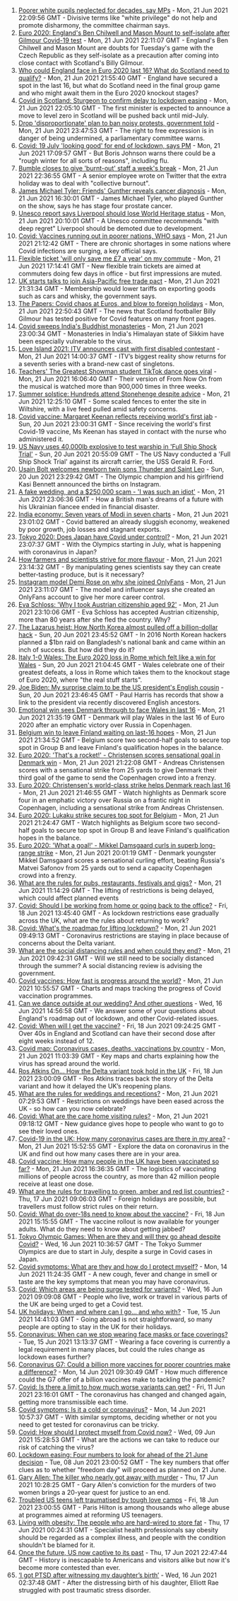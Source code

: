 1. [Poorer white pupils neglected for decades, say MPs](https://www.bbc.co.uk/news/education-57558746) - Mon, 21 Jun 2021 22:09:56 GMT - Divisive terms like "white privilege" do not help and promote disharmony, the committee chairman says.
2. [Euro 2020: England's Ben Chilwell and Mason Mount to self-isolate after Gilmour Covid-19 test](https://www.bbc.co.uk/sport/football/57560206) - Mon, 21 Jun 2021 22:11:07 GMT - England's Ben Chilwell and Mason Mount are doubts for Tuesday's game with the Czech Republic as they self-isolate as a precaution after coming into close contact with Scotland's Billy Gilmour.
3. [Who could England face in Euro 2020 last 16? What do Scotland need to qualify?](https://www.bbc.co.uk/sport/football/57546466) - Mon, 21 Jun 2021 21:55:40 GMT - England have secured a spot in the last 16, but what do Scotland need in the final group game and who might await them in the Euro 2020 knockout stages?
4. [Covid in Scotland: Sturgeon to confirm delay to lockdown easing](https://www.bbc.co.uk/news/uk-scotland-57560391) - Mon, 21 Jun 2021 22:05:10 GMT - The first minister is expected to announce a move to level zero in Scotland will be pushed back until mid-July.
5. [Drop 'disproportionate' plan to ban noisy protests, government told](https://www.bbc.co.uk/news/uk-politics-57556947) - Mon, 21 Jun 2021 23:47:53 GMT - The right to free expression is in danger of being undermined, a parliamentary committee warns.
6. [Covid: 19 July 'looking good' for end of lockdown, says PM](https://www.bbc.co.uk/news/uk-57552793) - Mon, 21 Jun 2021 17:09:57 GMT - But Boris Johnson warns there could be a "rough winter for all sorts of reasons", including flu.
7. [Bumble closes to give 'burnt-out' staff a week's break](https://www.bbc.co.uk/news/business-57562230) - Mon, 21 Jun 2021 22:36:55 GMT - A senior employee wrote on Twitter that the extra holiday was to deal with "collective burnout".
8. [James Michael Tyler: Friends' Gunther reveals cancer diagnosis](https://www.bbc.co.uk/news/entertainment-arts-57551850) - Mon, 21 Jun 2021 16:30:01 GMT - James Michael Tyler, who played Gunther on the show, says he has stage four prostate cancer.
9. [Unesco report says Liverpool should lose World Heritage status](https://www.bbc.co.uk/news/uk-england-merseyside-57556884) - Mon, 21 Jun 2021 20:10:01 GMT - A Unesco committee recommends "with deep regret" Liverpool should be demoted due to development.
10. [Covid: Vaccines running out in poorer nations, WHO says](https://www.bbc.co.uk/news/world-57558401) - Mon, 21 Jun 2021 21:12:42 GMT - There are chronic shortages in some nations where Covid infections are surging, a key official says.
11. [Flexible ticket 'will only save me £7 a year' on my commute](https://www.bbc.co.uk/news/business-57531439) - Mon, 21 Jun 2021 17:14:41 GMT - New flexible train tickets are aimed at commuters doing few days in office - but first impressions are muted.
12. [UK starts talks to join Asia-Pacific free trade pact](https://www.bbc.co.uk/news/business-57559735) - Mon, 21 Jun 2021 21:31:34 GMT - Membership would lower tariffs on exporting goods such as cars and whisky, the government says.
13. [The Papers: Covid chaos at Euros, and blow to foreign holidays](https://www.bbc.co.uk/news/blogs-the-papers-57562130) - Mon, 21 Jun 2021 22:50:43 GMT - The news that Scotland footballer Billy Gilmour has tested positive for Covid features on many front pages.
14. [Covid sweeps India's Buddhist monasteries](https://www.bbc.co.uk/news/world-asia-india-57523051) - Mon, 21 Jun 2021 23:00:34 GMT - Monasteries in India's Himalayan state of Sikkim have been especially vulnerable to the virus.
15. [Love Island 2021: ITV announces cast with first disabled contestant](https://www.bbc.co.uk/news/newsbeat-57556175) - Mon, 21 Jun 2021 14:00:37 GMT - ITV’s biggest reality show returns for a seventh series with a brand-new cast of singletons.
16. [Teachers' The Greatest Showman student TikTok dance goes viral](https://www.bbc.co.uk/news/uk-england-suffolk-57559573) - Mon, 21 Jun 2021 16:06:40 GMT - Their version of From Now On from the musical is watched more than 900,000 times in three weeks.
17. [Summer solstice: Hundreds attend Stonehenge despite advice](https://www.bbc.co.uk/news/uk-england-wiltshire-57550606) - Mon, 21 Jun 2021 12:25:10 GMT - Some scaled fences to enter the site in Wiltshire, with a live feed pulled amid safety concerns.
18. [Covid vaccine: Margaret Keenan reflects receiving world's first jab](https://www.bbc.co.uk/news/health-57532766) - Sun, 20 Jun 2021 23:00:31 GMT - Since receiving the world's first Covid-19 vaccine, Ms Keenan has stayed in contact with the nurse who administered it.
19. [US Navy uses 40,000lb explosive to test warship in 'Full Ship Shock Trial'](https://www.bbc.co.uk/news/world-us-canada-57547885) - Sun, 20 Jun 2021 20:55:09 GMT - The US Navy conducted a 'Full Ship Shock Trial' against its aircraft carrier, the USS Gerald R. Ford.
20. [Usain Bolt welcomes newborn twin sons Thunder and Saint Leo](https://www.bbc.co.uk/news/world-latin-america-57549202) - Sun, 20 Jun 2021 23:29:42 GMT - The Olympic champion and his girlfriend Kasi Bennett announced the births on Instagram.
21. [A fake wedding, and a $250,000 scam - 'I was such an idiot'](https://www.bbc.co.uk/news/world-europe-57358241) - Mon, 21 Jun 2021 23:06:36 GMT - How a British man's dreams of a future with his Ukrainian fiancee ended in financial disaster.
22. [India economy: Seven years of Modi in seven charts](https://www.bbc.co.uk/news/world-asia-india-57437944) - Mon, 21 Jun 2021 23:01:02 GMT - Covid battered an already sluggish economy, weakened by poor growth, job losses and stagnant exports.
23. [Tokyo 2020: Does Japan have Covid under control?](https://www.bbc.co.uk/news/57556978) - Mon, 21 Jun 2021 23:07:37 GMT - With the Olympics starting in July, what is happening with coronavirus in Japan?
24. [How farmers and scientists strive for more flavour](https://www.bbc.co.uk/news/business-57332484) - Mon, 21 Jun 2021 23:14:32 GMT - By manipulating genes scientists say they can create better-tasting produce, but is it necessary?
25. [Instagram model Demi Rose on why she joined OnlyFans](https://www.bbc.co.uk/news/newsbeat-57491149) - Mon, 21 Jun 2021 23:11:07 GMT - The model and influencer says she created an OnlyFans account to give her more career control.
26. [Eva Schloss: 'Why I took Austrian citizenship aged 92'](https://www.bbc.co.uk/news/uk-england-london-57518071) - Mon, 21 Jun 2021 23:10:06 GMT - Eva Schloss has accepted Austrian citizenship, more than 80 years after she fled the country. Why?
27. [The Lazarus heist: How North Korea almost pulled off a billion-dollar hack](https://www.bbc.co.uk/news/stories-57520169) - Sun, 20 Jun 2021 23:45:52 GMT - In 2016 North Korean hackers planned a $1bn raid on Bangladesh's national bank and came within an inch of success. But how did they do it?
28. [Italy 1-0 Wales: The Euro 2020 loss in Rome which felt like a win for Wales](https://www.bbc.co.uk/sport/football/57548582) - Sun, 20 Jun 2021 21:04:45 GMT - Wales celebrate one of their greatest defeats, a loss in Rome which takes them to the knockout stage of Euro 2020, where "the real stuff starts".
29. [Joe Biden: My surprise claim to be the US president's English cousin](https://www.bbc.co.uk/news/world-us-canada-57496834) - Sun, 20 Jun 2021 23:46:45 GMT - Paul Harris has records that show a link to the president via recently discovered English ancestors.
30. [Emotional win sees Denmark through to face Wales in last 16](https://www.bbc.co.uk/sport/football/51198422) - Mon, 21 Jun 2021 21:35:19 GMT - Denmark will play Wales in the last 16 of Euro 2020 after an emphatic victory over Russia in Copenhagen.
31. [Belgium win to leave Finland waiting on last-16 hopes](https://www.bbc.co.uk/sport/football/51198415) - Mon, 21 Jun 2021 21:34:52 GMT - Belgium score two second-half goals to secure top spot in Group B and leave Finland's qualification hopes in the balance.
32. [Euro 2020: 'That's a rocket!' - Christensen scores sensational goal in Denmark win](https://www.bbc.co.uk/sport/av/football/57561947) - Mon, 21 Jun 2021 21:22:08 GMT - Andreas Christensen scores with a sensational strike from 25 yards to give Denmark their third goal of the game to send the Copenhagen crowd into a frenzy.
33. [Euro 2020: Christensen's world-class strike helps Denmark reach last 16](https://www.bbc.co.uk/sport/av/football/57562453) - Mon, 21 Jun 2021 21:46:55 GMT - Watch highlights as Denmark score four in an emphatic victory over Russia on a frantic night in Copenhagen, including a sensational strike from Andreas Christensen.
34. [Euro 2020: Lukaku strike secures top spot for Belgium](https://www.bbc.co.uk/sport/av/football/57562454) - Mon, 21 Jun 2021 21:24:47 GMT - Watch highlights as Belgium score two second-half goals to secure top spot in Group B and leave Finland's qualification hopes in the balance.
35. [Euro 2020: 'What a goal!' - Mikkel Damsgaard curls in superb long-range strike](https://www.bbc.co.uk/sport/av/football/57561794) - Mon, 21 Jun 2021 20:01:19 GMT - Denmark youngster Mikkel Damsgaard scores a sensational curling effort, beating Russia's Matvei Safonov from 25 yards out to send a capacity Copenhagen crowd into a frenzy.
36. [What are the rules for pubs, restaurants, festivals and gigs?](https://www.bbc.co.uk/news/business-52977388) - Mon, 21 Jun 2021 11:14:29 GMT - The lifting of restrictions is being delayed, which could affect planned events
37. [Covid: Should I be working from home or going back to the office?](https://www.bbc.co.uk/news/business-52567567) - Fri, 18 Jun 2021 13:45:40 GMT - As lockdown restrictions ease gradually across the UK, what are the rules about returning to work?
38. [Covid: What's the roadmap for lifting lockdown?](https://www.bbc.co.uk/news/explainers-52530518) - Mon, 21 Jun 2021 09:49:13 GMT - Coronavirus restrictions are staying in place because of concerns about the Delta variant.
39. [What are the social distancing rules and when could they end?](https://www.bbc.co.uk/news/uk-51506729) - Mon, 21 Jun 2021 09:42:31 GMT - Will we still need to be socially distanced through the summer? A social distancing review is advising the government.
40. [Covid vaccines: How fast is progress around the world?](https://www.bbc.co.uk/news/world-56237778) - Mon, 21 Jun 2021 10:55:57 GMT - Charts and maps tracking the progress of Covid vaccination programmes.
41. [Can we dance outside at our wedding? And other questions](https://www.bbc.co.uk/news/world-asia-china-51176409) - Wed, 16 Jun 2021 14:56:58 GMT - We answer some of your questions about England's roadmap out of lockdown, and other Covid-related issues.
42. [Covid: When will I get the vaccine?](https://www.bbc.co.uk/news/health-55045639) - Fri, 18 Jun 2021 09:24:25 GMT - Over 40s in England and Scotland can have their second dose after eight weeks instead of 12.
43. [Covid map: Coronavirus cases, deaths, vaccinations by country](https://www.bbc.co.uk/news/world-51235105) - Mon, 21 Jun 2021 11:03:39 GMT - Key maps and charts explaining how the virus has spread around the world.
44. [Ros Atkins On… How the Delta variant took hold in the UK](https://www.bbc.co.uk/news/health-57532764) - Fri, 18 Jun 2021 23:00:09 GMT - Ros Atkins traces back the story of the Delta variant and how it delayed the UK’s reopening plans.
45. [What are the rules for weddings and receptions?](https://www.bbc.co.uk/news/explainers-52811509) - Mon, 21 Jun 2021 07:29:53 GMT - Restrictions on weddings have been eased across the UK - so how can you now celebrate?
46. [Covid: What are the care home visiting rules?](https://www.bbc.co.uk/news/explainers-53503712) - Mon, 21 Jun 2021 09:18:12 GMT - New guidance gives hope to people who want to go to see their loved ones.
47. [Covid-19 in the UK: How many coronavirus cases are there in my area?](https://www.bbc.co.uk/news/uk-51768274) - Mon, 21 Jun 2021 15:52:55 GMT - Explore the data on coronavirus in the UK and find out how many cases there are in your area.
48. [Covid vaccine: How many people in the UK have been vaccinated so far?](https://www.bbc.co.uk/news/health-55274833) - Mon, 21 Jun 2021 16:36:35 GMT - The logistics of vaccinating millions of people across the country, as more than 42 million people receive at least one dose.
49. [What are the rules for travelling to green, amber and red list countries?](https://www.bbc.co.uk/news/explainers-52544307) - Thu, 17 Jun 2021 09:06:03 GMT - Foreign holidays are possible, but travellers must follow strict rules on their return.
50. [Covid: What do over-18s need to know about the vaccine?](https://www.bbc.co.uk/news/health-57273875) - Fri, 18 Jun 2021 15:15:55 GMT - The vaccine rollout is now available for younger adults. What do they need to know about getting jabbed?
51. [Tokyo Olympic Games: When are they and will they go ahead despite Covid?](https://www.bbc.co.uk/news/world-asia-57240044) - Wed, 16 Jun 2021 10:36:57 GMT - The Tokyo Summer Olympics are due to start in July, despite a surge in Covid cases in Japan.
52. [Covid symptoms: What are they and how do I protect myself?](https://www.bbc.co.uk/news/health-51048366) - Mon, 14 Jun 2021 11:24:35 GMT - A new cough, fever and change in smell or taste are the key symptoms that mean you may have coronavirus.
53. [Covid: Which areas are being surge tested for variants?](https://www.bbc.co.uk/news/explainers-54872039) - Wed, 16 Jun 2021 09:09:08 GMT - People who live, work or travel in various parts of the UK are being urged to get a Covid test.
54. [UK holidays: When and where can I go... and who with?](https://www.bbc.co.uk/news/explainers-52646738) - Tue, 15 Jun 2021 14:41:03 GMT - Going abroad is not straightforward, so many people are opting to stay in the UK for their holidays.
55. [Coronavirus: When can we stop wearing face masks or face coverings?](https://www.bbc.co.uk/news/health-51205344) - Tue, 15 Jun 2021 13:13:37 GMT - Wearing a face covering is currently a legal requirement in many places, but could the rules change as lockdown eases further?
56. [Coronavirus G7: Could a billion more vaccines for poorer countries make a difference?](https://www.bbc.co.uk/news/57427877) - Mon, 14 Jun 2021 09:30:49 GMT - How much difference could the G7 offer of a billion vaccines make to tackling the pandemic?
57. [Covid: Is there a limit to how much worse variants can get?](https://www.bbc.co.uk/news/health-57431420) - Fri, 11 Jun 2021 23:16:01 GMT - The coronavirus has changed and changed again, getting more transmissible each time.
58. [Covid symptoms: Is it a cold or coronavirus?](https://www.bbc.co.uk/news/health-54145299) - Mon, 14 Jun 2021 10:57:37 GMT - With similar symptoms, deciding whether or not you need to get tested for coronavirus can be tricky.
59. [Covid: How should I protect myself from Covid now?](https://www.bbc.co.uk/news/health-57087517) - Wed, 09 Jun 2021 15:28:53 GMT - What are the actions we can take to reduce our risk of catching the virus?
60. [Lockdown easing: Four numbers to look for ahead of the 21 June decision](https://www.bbc.co.uk/news/57403888) - Tue, 08 Jun 2021 23:00:52 GMT - The key numbers that offer clues as to whether "freedom day" will proceed as planned on 21 June.
61. [Gary Allen: The killer who nearly got away with murder](https://www.bbc.co.uk/news/uk-england-57331321) - Thu, 17 Jun 2021 10:28:25 GMT - Gary Allen's conviction for the murders of two women brings a 20-year quest for justice to an end.
62. [Troubled US teens left traumatised by tough love camps](https://www.bbc.co.uk/news/world-us-canada-57442175) - Fri, 18 Jun 2021 23:00:55 GMT - Paris Hilton is among thousands who allege abuse at programmes aimed at reforming US teenagers.
63. [Living with obesity: The people who are hard-wired to store fat](https://www.bbc.co.uk/news/uk-57419041) - Thu, 17 Jun 2021 00:24:31 GMT - Specialist health professionals say obesity should be regarded as a complex illness, and people with the condition shouldn't be blamed for it.
64. [Once the future, US now captive to its past](https://www.bbc.co.uk/news/world-us-canada-57517781) - Thu, 17 Jun 2021 22:47:44 GMT - History is inescapable to Americans and visitors alike but now it's become more contested than ever.
65. [‘I got PTSD after witnessing my daughter’s birth’](https://www.bbc.co.uk/news/stories-57442294) - Wed, 16 Jun 2021 02:37:48 GMT - After the distressing birth of his daughter, Elliott Rae struggled with post traumatic stress disorder.
